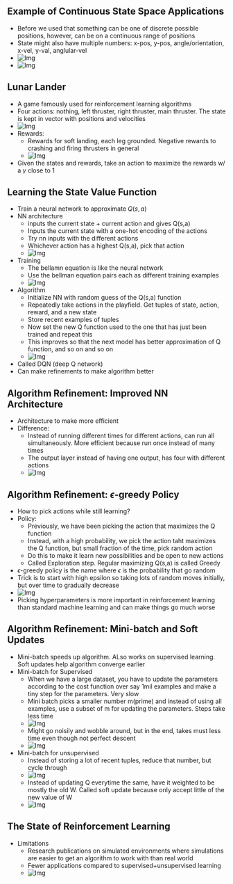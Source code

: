 ## Example of Continuous State Space Applications
* Before we used that something can be one of discrete possible positions, however, can be on a continuous range of positions
* State might also have multiple numbers: x-pos, y-pos, angle/orientation, x-vel, y-val, anglular-vel
* ![Img](../../../Images/Pasted%20Graphic%2014%205.png)
* ![Img](../../../Images/Autonomous%20Helicopter.png)

## Lunar Lander
* A game famously used for reinforcement learning algorithms
* Four actions: nothing, left thruster, right thruster, main thruster. The state is kept in vector with positions and velocities
* ![Img](../../../Images/Pasted%20Graphic%2016%206.png)
* Rewards:
  * Rewards for soft landing, each leg grounded. Negative rewards to crashing and firing thrusters in general
  * ![Img](../../../Images/Pasted%20Graphic%2017%205.png)
* Given the states and rewards, take an action to maximize the rewards w/ a $\gamma$ close to 1

## Learning the State Value Function
* Train a neural network to approximate $Q(s,a)$
* NN architecture
  * inputs the current state + current action and gives Q(s,a)
  * Inputs the current state with a one-hot encoding of the actions
  * Try nn inputs with the different actions
  * Whichever action has a highest Q(s,a), pick that action
  * ![Img](../../../Images/Pasted%20Graphic%2018%206.png)
* Training
  * The bellamn equation is like the neural network
  * Use the bellman equation pairs each as different training examples
  * ![Img](../../../Images/Pasted%20Graphic%2019%206.png)
* Algorithm
  * Initialize NN with random guess of the Q(s,a) function
  * Repeatedly take actions in the playfield. Get tuples of state, action, reward, and a new state
  * Store recent examples of tuples
  * Now set the new Q function used to the one that has just been trained and repeat this
  * This improves so that the next model has better approximation of Q function, and so on and so on
  * ![Img](../../../Images/Pasted%20Graphic%2020%205.png)
* Called DQN (deep Q network)
* Can make refinements to make algorithm better

## Algorithm Refinement: Improved NN Architecture
* Architecture to make more efficient
* Difference:
  * Instead of running different times for different actions, can run all simultaneously. More efficient because run once instead of many times
  * The output layer instead of having one output, has four with different actions
  * ![Img](../../../Images/Pasted%20Graphic%2021%206.png)

## Algorithm Refinement: $\epsilon$-greedy Policy
* How to pick actions while still learning?
* Policy:
  * Previously, we have been picking the action that maximizes the Q function
  * Instead, with a high probability, we pick the action taht maximizes the Q function, but small fraction of the time, pick random action
  * Do this to make it learn new possibilities and be open to new actions
  * Called Exploration step. Regular maximizing Q(s,a) is called Greedy
* $\epsilon$-greedy policy is the name where $\epsilon$ is the probability that go random
* Trick is to start with high epsilon so taking lots of random moves initially, but over time to gradually decrease
* ![Img](../../../Images/Pasted%20Graphic%2022%206.png)
* Picking hyperparameters is more important in reinforcement learning than standard machine learning and can make things go much worse

## Algorithm Refinement: Mini-batch and Soft Updates
* Mini-batch speeds up algorithm. ALso works on supervised learning. Soft updates help algorithm converge earlier
* Mini-batch for Supervised
  * When we have a large dataset, you have to update the parameters according to the cost function over say 1mil examples and make a tiny step for the parameters. Very slow
  * Mini batch picks a smaller number m(prime) and instead of using all examples, use a subset of m for updating the parameters. Steps take less time
  * ![Img](../../../Images/Pasted%20Graphic%2045.png)
  * Might go noisily and wobble around, but in the end, takes must less time even though not perfect descent
  * ![Img](../../../Images/Pasted%20Graphic%201%209.png)
* Mini-batch for unsupervised
  * Instead of storing a lot of recent tuples, reduce that number, but cycle through
  * ![Img](../../../Images/Pasted%20Graphic%202%208.png)
  * Instead of updating Q everytime the same, have it weighted to be mostly the old W. Called soft update because only accept little of the new value of W
  * ![Img](../../../Images/Pasted%20Graphic%203%2011.png)

## The State of Reinforcement Learning
* Limitations
  * Research publications on simulated environments where simulations are easier to get an algorithm to work with than real world
  * Fewer applications compared to supervised+unsupervised learning
  * ![Img](../../../Images/Pasted%20Graphic%204%209.png)
